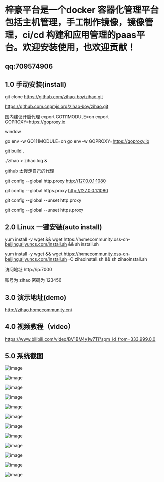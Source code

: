 # 梓豪平台是一个docker 容器化管理平台 包括主机管理，手工制作镜像，镜像管理，ci/cd 构建和应用管理的paas平台。欢迎安装使用，也欢迎贡献！

## qq:709574906

## 1.0 手动安装(install)

git clone https://github.com/zihao-boy/zihao.git

https://github.com.cnpmjs.org/zihao-boy/zihao.git

国内建议开启代理
export GO111MODULE=on
export GOPROXY=https://goproxy.io

window 

go env -w GO111MODULE=on
go env -w GOPROXY=https://goproxy.io

git build .

./zihao > zihao.log &

github 太慢走自己的代理

git config --global http.proxy http://127.0.0.1:1080

git config --global https.proxy http://127.0.0.1:1080

git config --global --unset http.proxy

git config --global --unset https.proxy

## 2.0 Linux 一键安装(auto install)

yum install -y wget && wget https://homecommunity.oss-cn-beijing.aliyuncs.com/install.sh && sh install.sh

yum install -y wget && wget https://homecommunity.oss-cn-beijing.aliyuncs.com/install.sh -O zihaoinstall.sh && sh zihaoinstall.sh

访问地址 http://ip:7000

账号为 zihao 
密码为 123456

## 3.0 演示地址(demo)

http://zihao.homecommunity.cn/

## 4.0 视频教程（video）

https://www.bilibili.com/video/BV1BM4y1w7Ti?spm_id_from=333.999.0.0

## 5.0 系统截图

![image](doc/1.png)

![image](doc/7.png)

![image](doc/2.png)

![image](doc/3.png)

![image](doc/4.png)

![image](doc/10.png)

![image](doc/11.png)

![image](doc/12.png)

![image](doc/13.png)

![image](doc/5.png)

![image](doc/6.png)

![image](doc/8.png)
